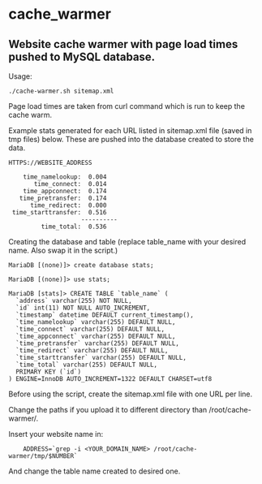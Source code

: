 # cache_warmer
## Website cache warmer with page load times pushed to MySQL database.

Usage:
```
./cache-warmer.sh sitemap.xml
```

Page load times are taken from curl command which is run to keep the cache warm.

Example stats generated for each URL listed in sitemap.xml file (saved in tmp files) below. These are pushed into the database created to store the data.

```
HTTPS://WEBSITE_ADDRESS

    time_namelookup:  0.004
       time_connect:  0.014
    time_appconnect:  0.174
   time_pretransfer:  0.174
      time_redirect:  0.000
 time_starttransfer:  0.516
                    ----------
         time_total:  0.536

```     

Creating the database and table (replace table_name with your desired name. Also swap it in the script.)

```
MariaDB [(none)]> create database stats;

MariaDB [(none)]> use stats;

MariaDB [stats]> CREATE TABLE `table_name` (
  `address` varchar(255) NOT NULL,
  `id` int(11) NOT NULL AUTO_INCREMENT,
  `timestamp` datetime DEFAULT current_timestamp(),
  `time_namelookup` varchar(255) DEFAULT NULL,
  `time_connect` varchar(255) DEFAULT NULL,
  `time_appconnect` varchar(255) DEFAULT NULL,
  `time_pretransfer` varchar(255) DEFAULT NULL,
  `time_redirect` varchar(255) DEFAULT NULL,
  `time_starttransfer` varchar(255) DEFAULT NULL,
  `time_total` varchar(255) DEFAULT NULL,
  PRIMARY KEY (`id`)
) ENGINE=InnoDB AUTO_INCREMENT=1322 DEFAULT CHARSET=utf8
```



Before using the script, create the sitemap.xml file with one URL per line.

Change the paths if you upload it to different directory than /root/cache-warmer/.

Insert your website name in:
```
	ADDRESS=`grep -i <YOUR_DOMAIN_NAME> /root/cache-warmer/tmp/$NUMBER`

```

And change the table name created to desired one.
